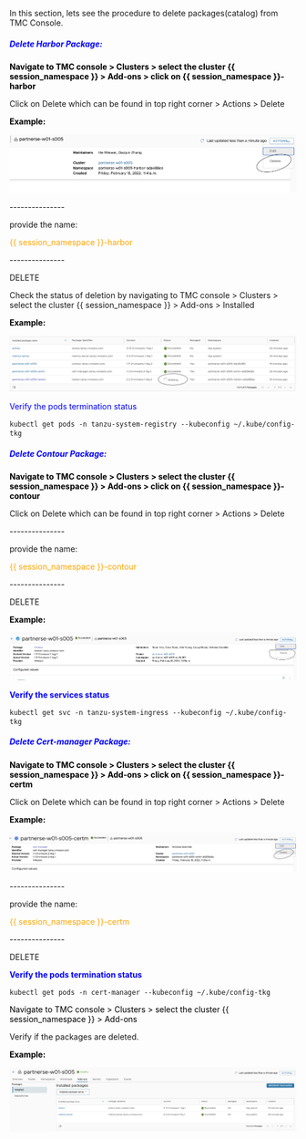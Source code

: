 In this section, lets see the procedure to delete packages(catalog) from TMC Console. 

##### Delete Harbor Package:

<style>
H5{color:Blue !important;}
H6{color:DarkOrange !important;}
</style>

<p style="color:black"><strong>Navigate to TMC console > Clusters > select the cluster {{ session_namespace }} > Add-ons > click on {{ session_namespace }}-harbor</strong></p>

Click on Delete which can be found in top right corner > Actions > Delete

<p style="color:black"><strong>Example:</strong></p>

![Application](images/TMC-30.png)

<p style="color:black">---------------</p> 

provide the name:

<p style="color:Orange">{{ session_namespace }}-harbor </p> 

<p style="color:black">---------------</p>

DELETE

Check the status of deletion by navigating to TMC console > Clusters > select the cluster  {{ session_namespace }} > Add-ons > Installed

<p style="color:black"><strong>Example:</strong></p>

![Application](images/TMC-22.png)

<p style="color:blue">Verify the pods termination status </p> 

```execute
kubectl get pods -n tanzu-system-registry --kubeconfig ~/.kube/config-tkg
```

##### Delete Contour Package:

<p style="color:black"><strong>Navigate to TMC console > Clusters > select the cluster  {{ session_namespace }} > Add-ons > click on {{ session_namespace }}-contour</strong></p>

Click on Delete which can be found in top right corner > Actions > Delete

<p style="color:black">---------------</p>

provide the name:

<p style="color:Orange">{{ session_namespace }}-contour </p> 

<p style="color:black">---------------</p>

DELETE

<p style="color:black"><strong>Example:</strong></p>

![Application](images/TMC-24.png)

<p style="color:blue"><strong>Verify the services status </strong></p> 

```execute
kubectl get svc -n tanzu-system-ingress --kubeconfig ~/.kube/config-tkg
```

##### Delete Cert-manager Package:

<p style="color:black"><strong>Navigate to TMC console > Clusters > select the cluster  {{ session_namespace }} > Add-ons > click on {{ session_namespace }}-certm</strong></p>

Click on Delete which can be found in top right corner > Actions > Delete

<p style="color:black"><strong>Example:</strong></p>

![Application](images/TMC-23.png)

<p style="color:black">---------------</p>

provide the name:

<p style="color:Orange">{{ session_namespace }}-certm </p> 

<p style="color:black">---------------</p>

DELETE

<p style="color:blue"><strong>Verify the pods termination status </strong></p> 

```execute
kubectl get pods -n cert-manager --kubeconfig ~/.kube/config-tkg
```

<p style="color:black">Navigate to TMC console > Clusters > select the cluster  {{ session_namespace }} > Add-ons </strong></p>

Verify if the packages are deleted. 

<p style="color:black"><strong>Example:</strong></p>

![Application](images/TMC-25.png)

